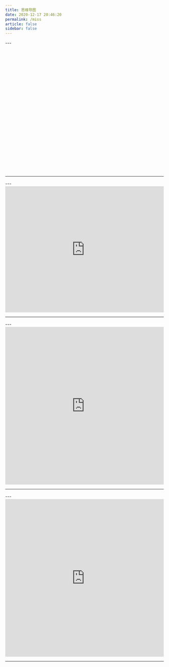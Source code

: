 ```yaml
---
title: 思维导图
date: 2020-12-17 20:46:20
permalink: /miss
article: false
sidebar: false
---
```




<Badge text="Linux" type="warning"/>
---

<iframe :src="$withBase('/markmap/01.html')" width="100%" height="400" frameborder="0" scrolling="No" leftmargin="0" topmargin="0"></iframe>

---



<Badge text="Python" type="warning"/>
---

<iframe src="https://www.processon.com/view/link/601274361e085364277c00fe" width="100%" height="400" frameborder="0" scrolling="No" leftmargin="0" topmargin="0"></iframe>

---



<Badge text="K8s" type="warning"/>
---

<iframe src="https://www.processon.com/view/link/5fdf130a63768907e4a9dc68" width="100%" height="500" frameborder="0" scrolling="No" leftmargin="0" topmargin="0"></iframe>

---


<Badge text="Spark" type="warning"/>
---

<iframe src="https://www.processon.com/view/link/6012706763768945baa9c7d1" width="100%" height="500" frameborder="0" scrolling="No" leftmargin="0" topmargin="0"></iframe>

---




<!-- 
<Badge text="Ubuntu命令" type="warning"/>
::: details
这是一个详情块
```js
console.log('这是一个详情块')
```
:::

<Badge text="Python" type="warning"/>
::: details
这是一个详情块
```js
console.log('这是一个详情块')
```
::: -->